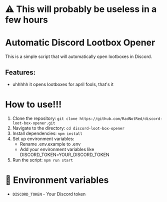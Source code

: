 # ⚠️ This will probably be useless in a few hours
# Automatic Discord Lootbox Opener
This is a simple script that will automatically open lootboxes in Discord. 
## Features:
- uhhhhh it opens lootboxes for april fools, that's it
# How to use!!!
1. Clone the repository: `git clone https://github.com/RadNotRed/discord-loot-box-opener.git`
2. Navigate to the directory: `cd discord-loot-box-opener`
3. Install dependencies: `npm install`
4. Set up environment variables:
    - Rename .env.example to .env
    - Add your environment variables like DISCORD_TOKEN=YOUR_DISCORD_TOKEN
5. Run the script: `npm run start`

# 🚀 Environment variables
- `DISCORD_TOKEN` - Your Discord token